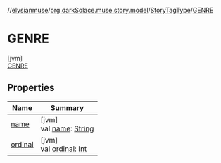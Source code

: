 //[elysianmuse](../../../../index.md)/[org.darkSolace.muse.story.model](../../index.md)/[StoryTagType](../index.md)/[GENRE](index.md)

# GENRE

[jvm]\
[GENRE](index.md)

## Properties

| Name                                                                                                                           | Summary                                                                                                                                                                                                                    |
|--------------------------------------------------------------------------------------------------------------------------------|----------------------------------------------------------------------------------------------------------------------------------------------------------------------------------------------------------------------------|
| [name](../../../org.darkSolace.muse.user.model/-user-tag/-c-o-m-m-e-n-t-e-r/index.md#-372974862%2FProperties%2F-1216412040)    | [jvm]<br>val [name](../../../org.darkSolace.muse.user.model/-user-tag/-c-o-m-m-e-n-t-e-r/index.md#-372974862%2FProperties%2F-1216412040): [String](https://kotlinlang.org/api/latest/jvm/stdlib/kotlin/-string/index.html) |
| [ordinal](../../../org.darkSolace.muse.user.model/-user-tag/-c-o-m-m-e-n-t-e-r/index.md#-739389684%2FProperties%2F-1216412040) | [jvm]<br>val [ordinal](../../../org.darkSolace.muse.user.model/-user-tag/-c-o-m-m-e-n-t-e-r/index.md#-739389684%2FProperties%2F-1216412040): [Int](https://kotlinlang.org/api/latest/jvm/stdlib/kotlin/-int/index.html)    |
